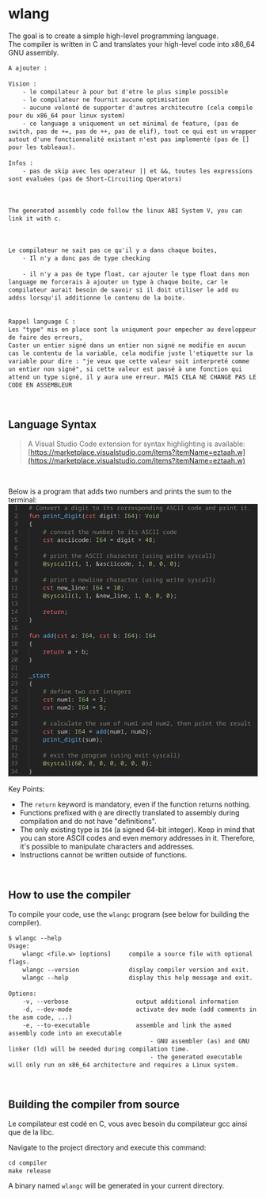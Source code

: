 # wlang

The goal is to create a simple high-level programming language.  
The compiler is written in C and translates your high-level code into x86_64 GNU assembly.

```
A ajouter : 

Vision : 
    - le compilateur à pour but d'etre le plus simple possible
    - le compilateur ne fournit aucune optimisation
    - aucune volonté de supporter d'autres architecutre (cela compile pour du x86_64 pour linux system)
    - ce language a uniquement un set minimal de feature, (pas de switch, pas de +=, pas de ++, pas de elif), tout ce qui est un wrapper autout d'une fonctionnalité existant n'est pas implementé (pas de [] pour les tableaux).

Infos : 
    - pas de skip avec les operateur || et &&, toutes les expressions sont evaluées (pas de Short-Circuiting Operators)



The generated assembly code follow the linux ABI System V, you can link it with c.



Le compilateur ne sait pas ce qu'il y a dans chaque boites, 
    - Il n'y a donc pas de type checking

    - il n'y a pas de type float, car ajouter le type float dans mon language me forcerais à ajouter un type à chaque boite, car le compilateur aurait besoin de savoir si il doit utiliser le add ou addss lorsqu'il additionne le contenu de la boite. 


Rappel language C : 
Les "type" mis en place sont la uniqument pour empecher au developpeur de faire des erreurs, 
Caster un entier signé dans un entier non signé ne modifie en aucun cas le contentu de la variable, cela modifie juste l'etiquette sur la variable pour dire : "je veux que cette valeur soit interpreté comme un entier non signé", si cette valeur est passé à une fonction qui attend un type signé, il y aura une erreur. MAIS CELA NE CHANGE PAS LE CODE EN ASSEMBLEUR

```

<br>

## Language Syntax

> A Visual Studio Code extension for syntax highlighting is available:  
[https://marketplace.visualstudio.com/items?itemName=eztaah.w](https://marketplace.visualstudio.com/items?itemName=eztaah.w)

<br>

Below is a program that adds two numbers and prints the sum to the terminal:  
<img src="./docs/language-preview.png" alt="image" width="575">

Key Points:
- The `return` keyword is mandatory, even if the function returns nothing.
- Functions prefixed with `@` are directly translated to assembly during compilation and do not have "definitions".
- The only existing type is `I64` (a signed 64-bit integer). Keep in mind that you can store ASCII codes and even memory addresses in it. Therefore, it's possible to manipulate characters and addresses.
- Instructions cannot be written outside of functions.

<br>

## How to use the compiler

To compile your code, use the `wlangc` program (see below for building the compiler).

```
$ wlangc --help                                    
Usage:
    wlangc <file.w> [options]     compile a source file with optional flags.
    wlangc --version              display compiler version and exit.
    wlangc --help                 display this help message and exit.

Options:
    -v, --verbose                   output additional information
    -d, --dev-mode                  activate dev mode (add comments in the asm code, ...)
    -e, --to-executable             assemble and link the asmed assembly code into an executable
                                        - GNU assembler (as) and GNU linker (ld) will be needed during compilation time.
                                        - the generated executable will only run on x86_64 architecture and requires a Linux system.
``` 

<br>

## Building the compiler from source

Le compilateur est codé en C, vous avec besoin du compilateur gcc ainsi que de la libc.

Navigate to the project directory and execute this command:
```shell
cd compiler
make release
``` 

A binary named `wlangc` will be generated in your current directory.